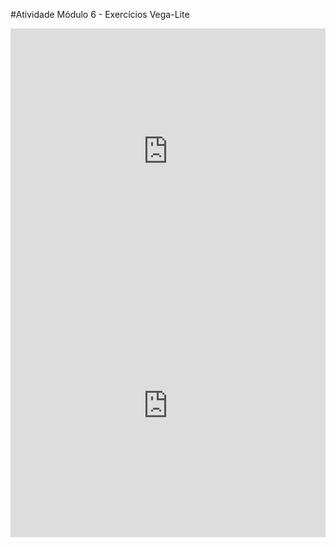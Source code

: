 #Atividade Módulo 6 - Exercícios Vega-Lite

<iframe width="100%" height="393" frameborder="0"
  src="https://observablehq.com/embed/@luizaclara/vega-lite-api-exercicios-2022?cells=barras"></iframe>
  
<iframe width="100%" height="421" frameborder="0"
src="https://observablehq.com/embed/@luizaclara/vega-lite-api-exercicios-2022?cells=scatterplot"></iframe>
